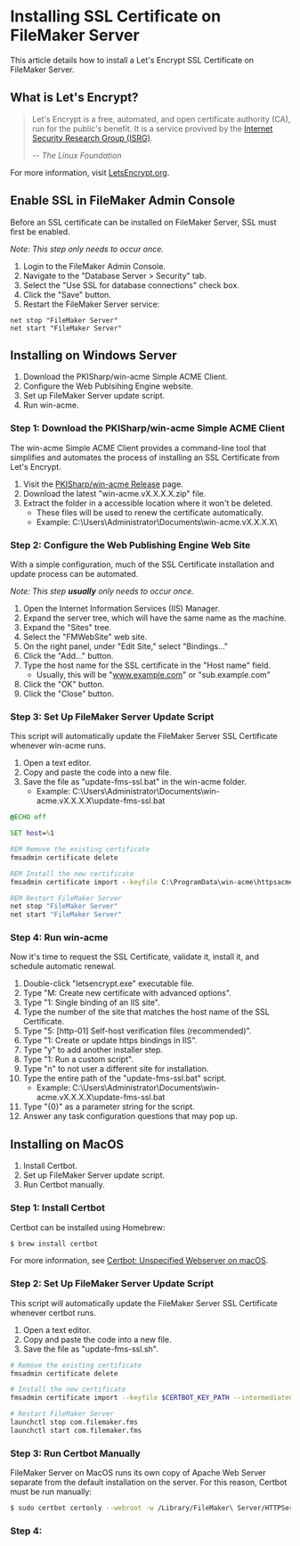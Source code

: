 Installing SSL Certificate on FileMaker Server
==============================================

This article details how to install a Let's Encrypt SSL Certificate on
FileMaker Server.

What is Let's Encrypt?
----------------------

> Let's Encrypt is a free, automated, and open certificate authority (CA), run
> for the public's benefit. It is a service provived by the [Internet Security
> Research Group (ISRG)](https://letsencrypt.org/isrg/).
>
> -- <cite>The Linux Foundation</cite>

For more information, visit [LetsEncrypt.org](https://letsencrypt.org).

Enable SSL in FileMaker Admin Console
-------------------------------------

Before an SSL certificate can be installed on FileMaker Server, SSL must first be enabled.

*Note: This step only needs to occur once.*

1. Login to the FileMaker Admin Console.
2. Navigate to the "Database Server > Security" tab.
3. Select the "Use SSL for database connections" check box.
4. Click the "Save" button.
5. Restart the FileMaker Server service:

```dos
net stop "FileMaker Server"
net start "FileMaker Server"
```

Installing on Windows Server
----------------------------

1. Download the PKISharp/win-acme Simple ACME Client.
2. Configure the Web Publsihing Engine website.
3. Set up FileMaker Server update script.
4. Run win-acme.

### Step 1: Download the PKISharp/win-acme Simple ACME Client

The win-acme Simple ACME Client provides a command-line tool that simplifies and automates the process of installing an SSL Certificate from Let's Encrypt.

1. Visit the [PKISharp/win-acme Release](https://github.com/PKISharp/win-acme/releases) page.
2. Download the latest "win-acme.vX.X.X.X.zip" file.
3. Extract the folder in a accessible location where it won't be deleted.
    * These files will be used to renew the certificate automatically.
    * Example: C:\Users\Administrator\Documents\win-acme.vX.X.X.X\

### Step 2: Configure the Web Publishing Engine Web Site

With a simple configuration, much of the SSL Certificate installation and update process can be automated.

*Note: This step **usually** only needs to occur once.*

1. Open the Internet Information Services (IIS) Manager.
2. Expand the server tree, which will have the same name as the machine.
3. Expand the "Sites" tree.
4. Select the "FMWebSite" web site.
5. On the right panel, under "Edit Site," select "Bindings..."
6. Click the "Add..." button.
7. Type the host name for the SSL certificate in the "Host name" field.
    * Usually, this will be "www.example.com" or "sub.example.com"
8. Click the "OK" button.
9. Click the "Close" button.

### Step 3: Set Up FileMaker Server Update Script

This script will automatically update the FileMaker Server SSL Certificate whenever win-acme runs.

1. Open a text editor.
2. Copy and paste the code into a new file.
3. Save the file as "update-fms-ssl.bat" in the win-acme folder.
    * Example: C:\Users\Administrator\Documents\win-acme.vX.X.X.X\update-fms-ssl.bat

```bat
@ECHO off

SET host=%1

REM Remove the existing certificate
fmsadmin certificate delete

REM Install the new certificate
fmsadmin certificate import --keyfile C:\ProgramData\win-acme\httpsacme-v01.api.letsencrypt.org\%host%-key.pem --intermediateCA C:\ProgramData\win-acme\httpsacme-v01.api.letsencrypt.org\ca-%host%-crt.pem C:\ProgramData\win-acme\httpsacme-v01.api.letsencrypt.org\%host%-crt.pem

REM Restart FileMaker Server
net stop "FileMaker Server"
net start "FileMaker Server"
```

### Step 4: Run win-acme

Now it's time to request the SSL Certificate, validate it, install it, and schedule automatic renewal.

1. Double-click "letsencrypt.exe" executable file.
2. Type "M: Create new certificate with advanced options".
3. Type "1: Single binding of an IIS site".
4. Type the number of the site that matches the host name of the SSL Certificate.
5. Type "5: [http-01] Self-host verification files (recommended)".
6. Type "1: Create or update https bindings in IIS".
7. Type "y" to add another installer step.
8. Type "1: Run a custom script".
9. Type "n" to not user a different site for installation.
10. Type the entire path of the "update-fms-ssl.bat" script.
    * Example: C:\Users\Administrator\Documents\win-acme.vX.X.X.X\update-fms-ssl.bat
11. Type "{0}" as a parameter string for the script.
12. Answer any task configuration questions that may pop up.

Installing on MacOS
-------------------

1. Install Certbot.
2. Set up FileMaker Server update script.
3. Run Certbot manually.

### Step 1: Install Certbot

Certbot can be installed using Homebrew:

```sh
$ brew install certbot
```

For more information, see [Certbot: Unspecified Webserver on macOS](https://certbot.eff.org/lets-encrypt/osx-other).

### Step 2: Set Up FileMaker Server Update Script

This script will automatically update the FileMaker Server SSL Certificate whenever certbot runs.

1. Open a text editor.
2. Copy and paste the code into a new file.
3. Save the file as "update-fms-ssl.sh".

```sh
# Remove the existing certificate
fmsadmin certificate delete

# Install the new certificate
fmsadmin certificate import --keyfile $CERTBOT_KEY_PATH --intermediateCA /etc/letsencrypt/$CERTBOT_DOMAIN/chain.pem $CERTBOT_CERT_PATH

# Restart FileMaker Server
launchctl stop com.filemaker.fms
launchctl start com.filemaker.fms

```

### Step 3: Run Certbot Manually

FileMaker Server on MacOS runs its own copy of Apache Web Server separate from
the default installation on the server. For this reason, Certbot must be run
manually:
```sh
$ sudo certbot certonly --webroot -w /Library/FileMaker\ Server/HTTPServer/htdocs -d www.example.com
```
### Step 4:
